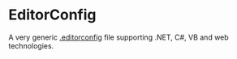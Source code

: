 # EditorConfig

A very generic [.editorconfig](https://github.com/RehanSaeed/EditorConfig/blob/master/.editorconfig) file supporting .NET, C#, VB and web technologies.
